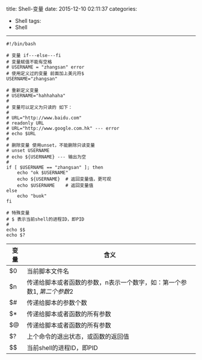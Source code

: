 title: Shell-变量
date: 2015-12-10 02:11:37
categories: 
- Shell
tags: 
- Shell
---

	#!/bin/bash

	# 变量 if---else---fi
	# 变量赋值不能有空格
	# USERNAME = "zhangsan" error
	# 使用定义过的变量 前面加上美元符$
	USERNAME="zhangsan"

	# 重新定义变量
	# USERNAME="hahhahaha"
	# 
	# 变量可以定义为只读的 如下：
	# 
	# URL="http://www.baidu.com"
	# readonly URL
	# URL="http://www.google.com.hk" --- error 
	# echo $URL
	# 
	# 删除变量 使用unset，不能删除只读变量
	# unset USERNAME
	# echo ${USERNAME} --- 输出为空
	# 
	if [ $USERNAME == "zhangsan" ]; then
		echo "ok $USERNAME"
		echo ${USERNAME}  # 返回变量值，更可观
		echo $USERNAME    # 返回变量值
	else
		echo "buok"
	fi

	# 特殊变量
	# $ 表示当前shell的进程ID，即PID
	# 
	echo $$
	echo $?


| 变量 | 含义 |
|---|----|
|$0 | 当前脚本文件名|
|$n | 传递给脚本或者函数的参数，n表示一个数字，如：第一个参数$1,第二个参数$2|
|$# | 传递给脚本的参数个数|
|$* | 传递给脚本或者函数的所有参数|
|$@ | 传递给脚本或者函数的所有参数|
|$? | 上个命令的退出状态，或函数的返回值|
|$$ | 当前shell的进程ID，即PID|


